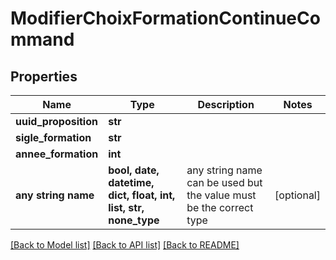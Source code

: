 # ModifierChoixFormationContinueCommand


## Properties
Name | Type | Description | Notes
------------ | ------------- | ------------- | -------------
**uuid_proposition** | **str** |  | 
**sigle_formation** | **str** |  | 
**annee_formation** | **int** |  | 
**any string name** | **bool, date, datetime, dict, float, int, list, str, none_type** | any string name can be used but the value must be the correct type | [optional]

[[Back to Model list]](../README.md#documentation-for-models) [[Back to API list]](../README.md#documentation-for-api-endpoints) [[Back to README]](../README.md)


